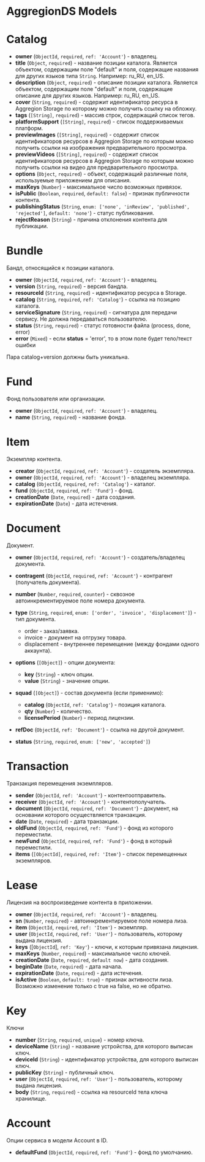# AggregionDS Models

# Catalog

- **owner** (`ObjectId`, `required`, `ref: 'Account'`) - владелец.
- **title** (`Object`, `required`) - название позиции каталога. Является объектом, содержащим поле "default" и поля, содержащие названия для других языков типа `String`. Например: ru_RU, en_US.
- **description** (`Object`, `required`) - описание позиции каталога. Является объектом, содержащим поле "default" и поля, содержащие описание для других языков. Например: ru_RU, en_US.
- **cover** (`String`, `required`) - содержит идентификатор ресурса в Aggregion Storage по которому можно получить ссылку на обложку.
- **tags** (`[String]`, `required`) - массив строк, содержащий список тегов.
- **platformSupport** (`[String]`, `required`) - список поддерживаемых платформ.
- **previewImages** (`[String]`, `required`) - содержит список идентификаторов ресурсов в Aggregion Storage по которым можно получить ссылки на изображения предварительного просмотра.
- **previewVideos** (`[String]`, `required`) - содержит список идентификаторов ресурсов в Aggregion Storage по которым можно получить ссылки на видео для предварительного просмотра.
- **options** (`Object`, `required`) - объект, содержащий различные поля, используемые приложением для описания.
- **maxKeys** (`Number`) - максимальное число возможных привязок.
- **isPublic** (`Boolean`, `required`, `default: false`) - признак публичности контента.
- **publishingStatus** (`String`, `enum: ['none', 'inReview', 'published', 'rejected']`, `default: 'none'`) - статус публикования.
- **rejectReason** (`String`) - причина отклонения контента для публикации.



# Bundle
Бандл, относящийся к позиции каталога.

- **owner** (`ObjectId`, `required`, `ref: 'Account'`) - владелец.
- **version** (`String`, `required`) - версия бандла.
- **resourceId** (`String`, `required`) - идентификатор ресурса в Storage.
- **catalog** (`String`, `required`, `ref: 'Catalog'`) - ссылка на позицию каталога.
- **serviceSignature** (`String`, `required`) - сигнатура для передачи сервису. Не должна передаваться пользователю.
- **status** (`String`, `required`) - статус готовности файла (process, done, error)
- **error** (`Mixed`) - если **status** = 'error', то в этом поле будет тело/текст ошибки

Пара catalog+version должны быть уникальна.


# Fund
Фонд пользователя или организации.

- **owner** (`ObjectId`, `required`, `ref: 'Account'`) - владелец.
- **name** (`String`, `required`) - название фонда.


# Item
Экземпляр контента.


- **creator** (`ObjectId`, `required`, `ref: 'Account'`) - создатель экземпляра.
- **owner** (`ObjectId`, `required`, `ref: 'Account'`) - владелец экземпляра.
- **catalog** (`ObjectId`, `required`, `ref: 'Catalog'`) - каталог.
- **fund** (`ObjectId`, `required`, `ref: 'Fund'`) - фонд.
- **creationDate** (`Date`, `required`) - дата создания.
- **expirationDate** (`Date`) - дата истечения.



# Document
Документ.

- **owner** (`ObjectId`, `required`, `ref: 'Account'`) - создатель/владелец документа.
- **contragent** (`ObjectId`, `required`, `ref: 'Account'`) - контрагент (получатель документа).
- **number** (`Number`, `required`, `counter`) - сквозное автоинкрементируемое поле номера документа.
- **type** (`String`, `required`, `enum: ['order', 'invoice', 'displacement']`) - тип документа.
    - order - заказ/заявка.
    - invoice - документ на отгрузку товара.
    - displacement - внутреннее перемещение (между фондами одного аккаунта).
- **options** (`[Object]`) - опции документа:
    - **key** (`String`) - ключ опции.
    - **value** (`String`) - значение опции.
- **squad** (`[Object]`) - состав документа (если применимо):
    - **catalog** (`ObjectId`, `ref: 'Catalog'`)  - позиция каталога.
    - **qty** (`Number`) - количество.
    - **licensePeriod** (`Number`) - период лицензии.

- **refDoc** (`ObjectId`, `ref: 'Document'`) - ссылка на другой документ.
- **status** (`String`, `required`, `enum: ['new', 'accepted']`)

# Transaction
Транзакция перемещения экземпляров.

- **sender** (`ObjectId`, `ref: 'Account'`) - контентоотправитель.
- **receiver** (`ObjectId`, `ref: 'Account'`) - контентополучатель.
- **document** (`ObjectId`, `required`, `ref: 'Document'`) - документ, на основании которого осуществляется транзакция.
- **date** (`Date`, `required`) - дата транзакции.
- **oldFund** (`ObjectId`, `required`, `ref: 'Fund'`) - фонд из которого переместили.
- **newFund** (`ObjectId`, `required`, `ref: 'Fund'`) - фонд в который переместили.
- **items** (`[ObjectId]`, `required`, `ref: 'Item'`) - список перемещенных экземпляров.


# Lease
Лицензия на воспроизведение контента в приложении.

- **owner** (`ObjectId`, `required`, `ref: 'Account'`) - владелец.
- **sn** (`Number`, `required`) - автоинкрементируемое поле номера лиза.
- **item** (`ObjectId`, `required`, `ref: 'Item'`) - экземпляр.
- **user** (`ObjectId`, `required`, `ref: 'User'`) - пользователь, которому выдана лицензия.
- **keys** ([`ObjectId`], `ref: 'Key'`) - ключи, к которым привязана лицензия.
- **maxKeys** (`Number`, `required`) - максимальное число ключей.
- **creationDate** (`Date`, `required`, `default now`) - дата создания.
- **beginDate** (`Date`, `required`) - дата начала.
- **expirationDate** (`Date`, `required`) - дата истечения.
- **isActive** (`Boolean`, `default: true`) - признак активности лиза. Возможно изменение только с true на false, но не обратно.


# Key
Ключи

- **number** (`String`, `required`, `unique`) - номер ключа.
- **deviceName** (`String`) - название устройства, для которого выписан ключ.
- **deviceId** (`String`) - идентификатор устройства, для которого выписан ключ.
- **publicKey** (`String`) - публичный ключ.
- **user** (`ObjectId`, `required`, `ref: 'User'`) - пользователь, которому выдана лицензия.
- **body** (`String`, `required`) - ссылка на resourceId тела ключа хранилище.




# Account
Опции сервиса в модели Account в ID.

- **defaultFund** (`ObjectId`, `required`, `ref: 'Fund'`) - фонд по умолчанию.